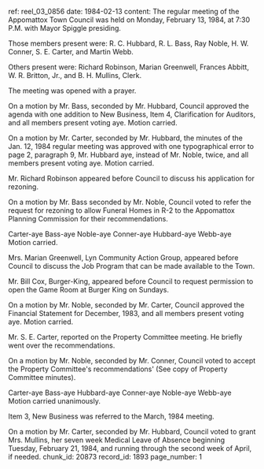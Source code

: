 ref: reel_03_0856
date: 1984-02-13
content: The regular meeting of the Appomattox Town Council was held on Monday, February 13, 1984, at 7:30 P.M. with Mayor Spiggle presiding.

Those members present were: R. C. Hubbard, R. L. Bass, Ray Noble, H. W. Conner, S. E. Carter, and Martin Webb.

Others present were: Richard Robinson, Marian Greenwell, Frances Abbitt, W. R. Britton, Jr., and B. H. Mullins, Clerk.

The meeting was opened with a prayer.

On a motion by Mr. Bass, seconded by Mr. Hubbard, Council approved the agenda with one addition to New Business, Item 4, Clarification for Auditors, and all members present voting aye. Motion carried.

On a motion by Mr. Carter, seconded by Mr. Hubbard, the minutes of the Jan. 12, 1984 regular meeting was approved with one typographical error to page 2, paragraph 9, Mr. Hubbard aye, instead of Mr. Noble, twice, and all members present voting aye. Motion carried.

Mr. Richard Robinson appeared before Council to discuss his application for rezoning.

On a motion by Mr. Bass seconded by Mr. Noble, Council voted to refer the request for rezoning to allow Funeral Homes in R-2 to the Appomattox Planning Commission for their recommendations.

Carter-aye Bass-aye Noble-aye Conner-aye Hubbard-aye Webb-aye Motion carried.

Mrs. Marian Greenwell, Lyn Community Action Group, appeared before Council to discuss the Job Program that can be made available to the Town.

Mr. Bill Cox, Burger-King, appeared before Council to request permission to open the Game Room at Burger King on Sundays.

On a motion by Mr. Noble, seconded by Mr. Carter, Council approved the Financial Statement for December, 1983, and all members present voting aye. Motion carried.

Mr. S. E. Carter, reported on the Property Committee meeting. He briefly went over the recommendations.

On a motion by Mr. Noble, seconded by Mr. Conner, Council voted to accept the Property Committee's recommendations' (See copy of Property Committee minutes).

Carter-aye Bass-aye Hubbard-aye Conner-aye Noble-aye Webb-aye Motion carried unanimously.

Item 3, New Business was referred to the March, 1984 meeting.

On a motion by Mr. Carter, seconded by Mr. Hubbard, Council voted to grant Mrs. Mullins, her seven week Medical Leave of Absence beginning Tuesday, February 21, 1984, and running through the second week of April, if needed.
chunk_id: 20873
record_id: 1893
page_number: 1

